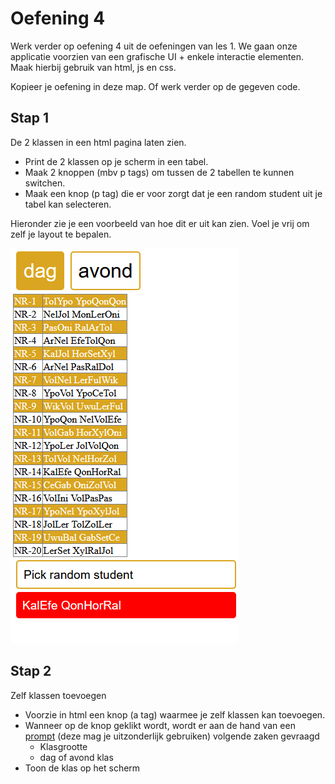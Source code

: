 # Oefening 4

Werk verder op oefening 4 uit de oefeningen van les 1. We gaan onze applicatie voorzien van een grafische UI + enkele interactie elementen. Maak hierbij gebruik van html, js en css.

Kopieer je oefening in deze map. Of werk verder op de gegeven code.

## Stap 1

De 2 klassen in een html pagina laten zien.

- Print de 2 klassen op je scherm in een tabel.
- Maak 2 knoppen (mbv p tags) om tussen de 2 tabellen te kunnen switchen.
- Maak een knop (p tag) die er voor zorgt dat je een random student uit je tabel kan selecteren.

Hieronder zie je een voorbeeld van hoe dit er uit kan zien. Voel je vrij om zelf je layout te bepalen.

![](images/example1.png)

## Stap 2

Zelf klassen toevoegen

- Voorzie in html een knop (a tag) waarmee je zelf klassen kan toevoegen.
- Wanneer op de knop geklikt wordt, wordt er aan de hand van een [prompt](https://developer.mozilla.org/en-US/docs/Web/API/Window/prompt) (deze mag je uitzonderlijk gebruiken) volgende zaken gevraagd
  - Klasgrootte
  - dag of avond klas
- Toon de klas op het scherm
